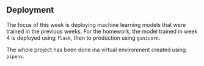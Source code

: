 ## Deployment

The focus of this week is deploying machine learning models that were trained in the previous weeks. For the homework, the model trained in week 4 is deployed using `flask`, then to production using `gunicorn`.

The whole project has been done ina virtual environment created using `pipenv`. 
